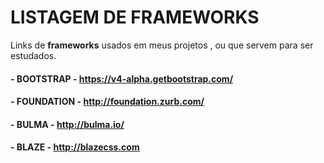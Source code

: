 # LISTAGEM DE FRAMEWORKS
Links de <strong>frameworks</strong> usados em meus projetos , ou que servem para ser estudados.

#### - BOOTSTRAP  - https://v4-alpha.getbootstrap.com/

#### - FOUNDATION - http://foundation.zurb.com/

#### - BULMA - http://bulma.io/

#### - BLAZE - http://blazecss.com

